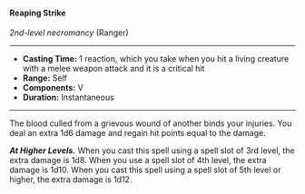 #### Reaping Strike
*2nd-level necromancy* (Ranger)
___
- **Casting Time:** 1 reaction, which you take when you hit a living creature with a melee weapon attack and it is a critical hit
- **Range:** Self
- **Components:** V
- **Duration:** Instantaneous
---
The blood culled from a grievous wound of another binds your injuries. You deal an extra 1d6 damage and regain hit points equal to the damage.

***At Higher Levels.*** When you cast this spell using a spell slot of 3rd level, the extra damage is 1d8. When you use a spell slot of 4th level, the extra damage is 1d10. When you cast this spell using a spell slot of 5th level or higher, the extra damage is 1d12.
